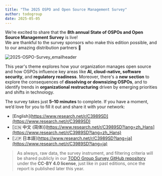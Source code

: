 ```yaml
---
title: "The 2025 OSPO and Open Source Management Survey"
author: todogroup
date: 2025-05-05
---
```


We’re excited to share that the **8th annual State of OSPOs and Open Source Management Survey** is live!  
We are thankful to the survey sponsors who make this edition possible, and to our amazing distribution partners 🙏

![2025-OSPO-Survey_emailheader](https://github.com/user-attachments/assets/78defee9-f338-4ed5-b854-8119c56c5677)

This year's theme explores how your organization manages open source and how OSPOs influence key areas like **AI, cloud-native, software security**, and **regulatory readiness**. Moreover, 
there's a **new section** to explore the consequences of **dissolving or downsizing OSPOs**, and to identify trends in **organizational restructuring** driven by emerging priorities and shifts in technology.

The survey takes just **5–10 minutes** to complete. If you have a moment, we’d love for you to fill it out and share it with your network:

- [English](https://www.research.net/r/C3989SD](https://www.research.net/r/C3989SD)  
- [🇨🇳 中文 (简体)](https://www.research.net/r/C3989SD?lang=zh_Hans](https://www.research.net/r/C3989SD?lang=zh_Hans)  
- [🇯🇵 日本語](https://www.research.net/r/C3989SD?lang=ja](https://www.research.net/r/C3989SD?lang=ja)

> As always, raw data, the survey instrument, and filtering criteria will be shared publicly in our [TODO Group Survey GitHub repository](https://github.com/todogroup/survey) under the **CC-BY 4.0 license**, just like in past editions, once the report is published later this year.
